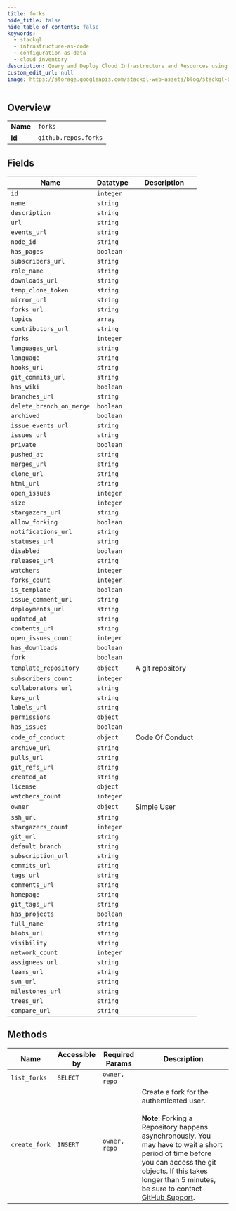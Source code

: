 ```yaml
---
title: forks
hide_title: false
hide_table_of_contents: false
keywords:
  - stackql
  - infrastructure-as-code
  - configuration-as-data
  - cloud inventory
description: Query and Deploy Cloud Infrastructure and Resources using SQL
custom_edit_url: null
image: https://storage.googleapis.com/stackql-web-assets/blog/stackql-blog-post-featured-image.png
---
```

  
    

## Overview
<table><tbody>
<tr><td><b>Name</b></td><td><code>forks</code></td></tr>
<tr><td><b>Id</b></td><td><code>github.repos.forks</code></td></tr>
</tbody></table>

## Fields
| Name | Datatype | Description |
| ---- | -------- | ----------- |
| `id` | `integer` |  |
| `name` | `string` |  |
| `description` | `string` |  |
| `url` | `string` |  |
| `events_url` | `string` |  |
| `node_id` | `string` |  |
| `has_pages` | `boolean` |  |
| `subscribers_url` | `string` |  |
| `role_name` | `string` |  |
| `downloads_url` | `string` |  |
| `temp_clone_token` | `string` |  |
| `mirror_url` | `string` |  |
| `forks_url` | `string` |  |
| `topics` | `array` |  |
| `contributors_url` | `string` |  |
| `forks` | `integer` |  |
| `languages_url` | `string` |  |
| `language` | `string` |  |
| `hooks_url` | `string` |  |
| `git_commits_url` | `string` |  |
| `has_wiki` | `boolean` |  |
| `branches_url` | `string` |  |
| `delete_branch_on_merge` | `boolean` |  |
| `archived` | `boolean` |  |
| `issue_events_url` | `string` |  |
| `issues_url` | `string` |  |
| `private` | `boolean` |  |
| `pushed_at` | `string` |  |
| `merges_url` | `string` |  |
| `clone_url` | `string` |  |
| `html_url` | `string` |  |
| `open_issues` | `integer` |  |
| `size` | `integer` |  |
| `stargazers_url` | `string` |  |
| `allow_forking` | `boolean` |  |
| `notifications_url` | `string` |  |
| `statuses_url` | `string` |  |
| `disabled` | `boolean` |  |
| `releases_url` | `string` |  |
| `watchers` | `integer` |  |
| `forks_count` | `integer` |  |
| `is_template` | `boolean` |  |
| `issue_comment_url` | `string` |  |
| `deployments_url` | `string` |  |
| `updated_at` | `string` |  |
| `contents_url` | `string` |  |
| `open_issues_count` | `integer` |  |
| `has_downloads` | `boolean` |  |
| `fork` | `boolean` |  |
| `template_repository` | `object` | A git repository |
| `subscribers_count` | `integer` |  |
| `collaborators_url` | `string` |  |
| `keys_url` | `string` |  |
| `labels_url` | `string` |  |
| `permissions` | `object` |  |
| `has_issues` | `boolean` |  |
| `code_of_conduct` | `object` | Code Of Conduct |
| `archive_url` | `string` |  |
| `pulls_url` | `string` |  |
| `git_refs_url` | `string` |  |
| `created_at` | `string` |  |
| `license` | `object` |  |
| `watchers_count` | `integer` |  |
| `owner` | `object` | Simple User |
| `ssh_url` | `string` |  |
| `stargazers_count` | `integer` |  |
| `git_url` | `string` |  |
| `default_branch` | `string` |  |
| `subscription_url` | `string` |  |
| `commits_url` | `string` |  |
| `tags_url` | `string` |  |
| `comments_url` | `string` |  |
| `homepage` | `string` |  |
| `git_tags_url` | `string` |  |
| `has_projects` | `boolean` |  |
| `full_name` | `string` |  |
| `blobs_url` | `string` |  |
| `visibility` | `string` |  |
| `network_count` | `integer` |  |
| `assignees_url` | `string` |  |
| `teams_url` | `string` |  |
| `svn_url` | `string` |  |
| `milestones_url` | `string` |  |
| `trees_url` | `string` |  |
| `compare_url` | `string` |  |
## Methods
| Name | Accessible by | Required Params | Description |
| ---- | ------------- | --------------- | ----------- |
| `list_forks` | `SELECT` | `owner, repo` |  |
| `create_fork` | `INSERT` | `owner, repo` | Create a fork for the authenticated user.<br /><br />**Note**: Forking a Repository happens asynchronously. You may have to wait a short period of time before you can access the git objects. If this takes longer than 5 minutes, be sure to contact [GitHub Support](https://support.github.com/contact?tags=dotcom-rest-api). |
